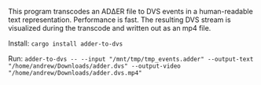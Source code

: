 This program transcodes an ADΔER file to DVS events in a human-readable text representation.
Performance is fast. The resulting DVS stream is visualized during the transcode and written
out as an mp4 file.

Install: `cargo install adder-to-dvs`

Run: `adder-to-dvs -- --input "/mnt/tmp/tmp_events.adder" --output-text "/home/andrew/Downloads/adder.dvs" --output-video "/home/andrew/Downloads/adder.dvs.mp4"`
